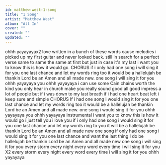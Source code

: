 ```yaml
---
id: matthew-west-1-song
title: "1 Song"
artist: "Matthew West"
album: "All In"
cover: ""
created: ""
updated: ""
---
```


ohhh yayayayax2
love written in a bunch of these
words cause melodies
i picked up my first guitar and never looked back.
still in search for a perfect verse
same to same the same at first
but just in case it's my last
i want you to know this is how it would go.
CHORUS
if i only had one song
i will sing it for you
one last chance and let my words ring too it would be a hallelujah be thankin Lord be an Amen and all made new.
one song
i will sing it for you
ohhh yayayaya
you
ohhh yayayaya
i can use some Cain chains worth the kind you only hear in church make you really sound good all good impress a lot of people but if i was down to my last breath if i had one heart beat left
i keep sure and simple
CHORUS
If i had one song
i would sing it for you
one last chance and let my words ring too it would be a hallelujah be thankin  Lord be an Amen and all made new.
one song
i would sing it for you
ohhh yayayaya
you
ohhh yayayaya
instrumental
i want you to know this is how it would go
i just tell you i love you
if i only had one song
i would sing it for you one last chance
and let my words ring to you it will be a hallelujah be thankin Lord be an Amen and all made new one song
if only had one song i would sing it for you one last chance and want the last thing I do be hallelujah be thankin Lord be an Amen and all made new one song
i will sing it for you
every storm every night every word every time
i will sing it for you X2
every storm every night every word every time
i will sing it for you
ohhh yayayaya